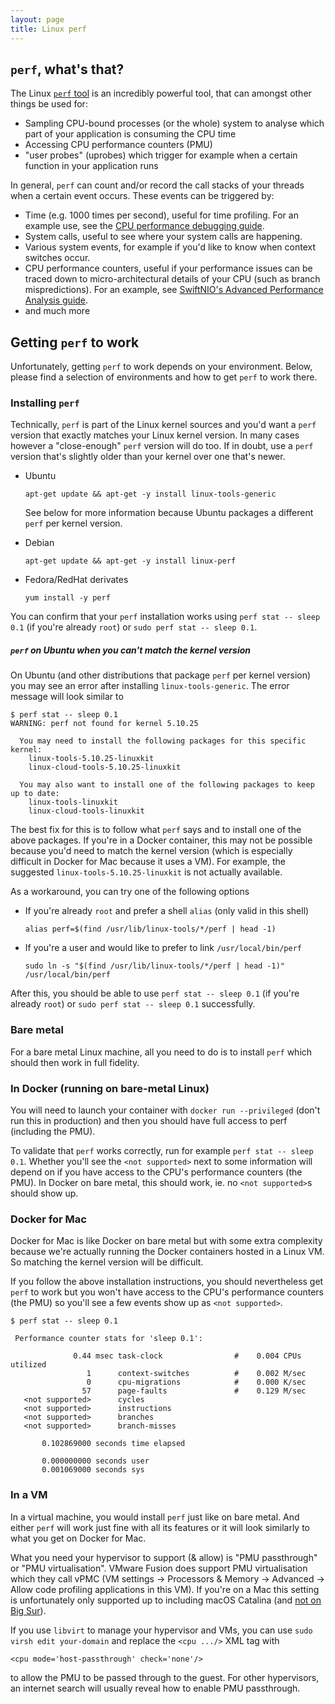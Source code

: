```yaml
---
layout: page
title: Linux perf
---
```


## `perf`, what's that?

The Linux [`perf` tool](https://perf.wiki.kernel.org/index.php/Main_Page) is an incredibly powerful tool, that can amongst other things be used for:

- Sampling CPU-bound processes (or the whole) system to analyse which part of your application is consuming the CPU time
- Accessing CPU performance counters (PMU)
- "user probes" (uprobes) which trigger for example when a certain function in your application runs

In general, `perf` can count and/or record the call stacks of your threads when a certain event occurs. These events can be triggered by:

- Time (e.g. 1000 times per second), useful for time profiling. For an example use, see the [CPU performance debugging guide](performance.md).
- System calls, useful to see where your system calls are happening.
- Various system events, for example if you'd like to know when context switches occur.
- CPU performance counters, useful if your performance issues can be traced down to micro-architectural details of your CPU (such as branch mispredictions). For an example, see [SwiftNIO's Advanced Performance Analysis guide](https://github.com/apple/swift-nio/blob/main/docs/advanced-performance-analysis.md).
- and much more

## Getting `perf` to work

Unfortunately, getting `perf` to work depends on your environment. Below, please find a selection of environments and how to get `perf` to work there.

### Installing `perf`

Technically, `perf` is part of the Linux kernel sources and you'd want a `perf` version that exactly matches your Linux kernel version. In many cases however a "close-enough" `perf` version will do too. If in doubt, use a `perf` version that's slightly older than your kernel over one that's newer.

- Ubuntu

    ```
    apt-get update && apt-get -y install linux-tools-generic
    ```
    
  See below for more information because Ubuntu packages a different `perf` per kernel version.
- Debian

    ```
    apt-get update && apt-get -y install linux-perf
    ```
    
- Fedora/RedHat derivates

   ```
   yum install -y perf
   ```
   
You can confirm that your `perf` installation works using  `perf stat -- sleep 0.1` (if you're already `root`) or `sudo perf stat -- sleep 0.1`.


##### `perf` on Ubuntu when you can't match the kernel version

On Ubuntu (and other distributions that package `perf` per kernel version) you may see an error after installing `linux-tools-generic`. The error message will look similar to

```
$ perf stat -- sleep 0.1 
WARNING: perf not found for kernel 5.10.25

  You may need to install the following packages for this specific kernel:
    linux-tools-5.10.25-linuxkit
    linux-cloud-tools-5.10.25-linuxkit

  You may also want to install one of the following packages to keep up to date:
    linux-tools-linuxkit
    linux-cloud-tools-linuxkit
```

The best fix for this is to follow what `perf` says and to install one of the above packages. If you're in a Docker container, this may not be possible because you'd need to match the kernel version (which is especially difficult in Docker for Mac because it uses a VM). For example, the suggested `linux-tools-5.10.25-linuxkit` is not actually available.

As a workaround, you can try one of the following options

- If you're already `root` and prefer a shell `alias` (only valid in this shell)

    ```
    alias perf=$(find /usr/lib/linux-tools/*/perf | head -1)
    ```

- If you're a user and would like to prefer to link `/usr/local/bin/perf`

    ```
    sudo ln -s "$(find /usr/lib/linux-tools/*/perf | head -1)" /usr/local/bin/perf
    ```

After this, you should be able to use `perf stat -- sleep 0.1` (if you're already `root`) or `sudo perf stat -- sleep 0.1` successfully.

### Bare metal

For a bare metal Linux machine, all you need to do is to install `perf` which should then work in full fidelity.

### In Docker (running on bare-metal Linux)

You will need to launch your container with `docker run --privileged` (don't run this in production) and then you should have full access to perf (including the PMU).

To validate that `perf` works correctly, run for example `perf stat -- sleep 0.1`. Whether you'll see the `<not supported>` next to some information will depend on if you have access to the CPU's performance counters (the PMU). In Docker on bare metal, this should work, ie. no `<not supported>`s should show up.

### Docker for Mac

Docker for Mac is like Docker on bare metal but with some extra complexity because we're actually running the Docker containers hosted in a Linux VM. So matching the kernel version will be difficult.

If you follow the above installation instructions, you should nevertheless get `perf` to work but you won't have access to the CPU's performance counters (the PMU) so you'll see a few events show up as `<not supported>`.

```
$ perf stat -- sleep 0.1

 Performance counter stats for 'sleep 0.1':

              0.44 msec task-clock                #    0.004 CPUs utilized          
                 1      context-switches          #    0.002 M/sec                  
                 0      cpu-migrations            #    0.000 K/sec                  
                57      page-faults               #    0.129 M/sec                  
   <not supported>      cycles                                                      
   <not supported>      instructions                                                
   <not supported>      branches                                                    
   <not supported>      branch-misses                                               

       0.102869000 seconds time elapsed

       0.000000000 seconds user
       0.001069000 seconds sys
```

### In a VM

In a virtual machine, you would install `perf` just like on bare metal. And either `perf` will work just fine with all its features or it will look similarly to what you get on Docker for Mac.

What you need your hypervisor to support (& allow) is "PMU passthrough" or "PMU virtualisation". VMware Fusion does support PMU virtualisation which they call vPMC (VM settings -> Processors & Memory -> Advanced -> Allow code profiling applications in this VM). If you're on a Mac this setting is unfortunately only supported up to including macOS Catalina (and [not on Big Sur](https://kb.vmware.com/s/article/81623)).

If you use `libvirt` to manage your hypervisor and VMs, you can use `sudo virsh edit your-domain` and replace the `<cpu .../>` XML tag with

    <cpu mode='host-passthrough' check='none'/>

to allow the PMU to be passed through to the guest. For other hypervisors, an internet search will usually reveal how to enable PMU passthrough.
